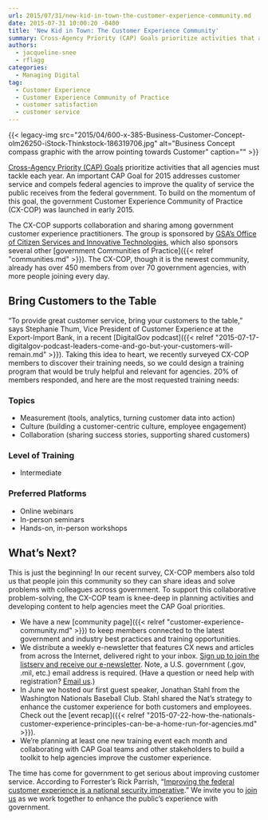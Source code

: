 ```yaml
---
url: 2015/07/31/new-kid-in-town-the-customer-experience-community.md
date: 2015-07-31 10:00:20 -0400
title: 'New Kid in Town: The Customer Experience Community'
summary: Cross-Agency Priority (CAP) Goals prioritize activities that all agencies must tackle each year. An important CAP Goal for 2015 addresses customer service and compels federal agencies to improve the quality of service the public receives from the federal government. To build on the momentum of this goal, the government Customer Experience Community of Practice (CX-COP)
authors:
  - jacqueline-snee
  - rflagg
categories:
  - Managing Digital
tag:
  - Customer Experience
  - Customer Experience Community of Practice
  - customer satisfaction
  - customer service
---
```


{{< legacy-img src="2015/04/600-x-385-Business-Customer-Concept-olm26250-iStock-Thinkstock-186319706.jpg" alt="Business Concept compass graphic with the arrow pointing towards Customer" caption="" >}} 

[Cross-Agency Priority (CAP) Goals](http://www.performance.gov/node/3400/view?view=public#overview) prioritize activities that all agencies must tackle each year. An important CAP Goal for 2015 addresses customer service and compels federal agencies to improve the quality of service the public receives from the federal government. To build on the momentum of this goal, the government Customer Experience Community of Practice (CX-COP) was launched in early 2015.

The CX-COP supports collaboration and sharing among government customer experience practitioners. The group is sponsored by [GSA’s Office of Citizen Services and Innovative Technologies](http://www.gsa.gov/portal/category/25729), which also sponsors several other [government Communities of Practice]({{< relref "communities.md" >}}). The CX-COP, though it is the newest community, already has over 450 members from over 70 government agencies, with more people joining every day.

## Bring Customers to the Table

&#8220;To provide great customer service, bring your customers to the table,&#8221; says Stephanie Thum, Vice President of Customer Experience at the Export-Import Bank, in a recent [DigitalGov podcast]({{< relref "2015-07-17-digitalgov-podcast-leaders-come-and-go-but-your-customers-will-remain.md" >}}). Taking this idea to heart, we recently surveyed CX-COP members to discover their training needs, so we could design a training program that would be truly helpful and relevant for agencies. 20% of members responded, and here are the most requested training needs:

### Topics

  * Measurement (tools, analytics, turning customer data into action)
  * Culture (building a customer-centric culture, employee engagement)
  * Collaboration (sharing success stories, supporting shared customers)

### Level of Training

  * Intermediate

### Preferred Platforms

  * Online webinars
  * In-person seminars
  * Hands-on, in-person workshops

## What’s Next?

This is just the beginning! In our recent survey, CX-COP members also told us that people join this community so they can share ideas and solve problems with colleagues across government. To support this collaborative problem-solving, the CX-COP team is knee-deep in planning activities and developing content to help agencies meet the CAP Goal priorities.

  * We have a new [community page]({{< relref "customer-experience-community.md" >}}) to keep members connected to the latest government and industry best practices and training opportunities.
  * We distribute a weekly e-newsletter that features CX news and articles from across the Internet, delivered right to your inbox. [Sign up to join the listserv and receive our e-newsletter](https://docs.google.com/a/gsa.gov/forms/d/1hzJbZChUg2TRLi_MiC4nAbB-HKUOerBF2kL0qO38fPo/viewform). Note, a U.S. government (.gov, .mil, etc.) email address is required. (Have a question or need help with registration? [Email us](mailto:rachel.flagg@gsa.gov).)
  * In June we hosted our first guest speaker, Jonathan Stahl from the Washington Nationals Baseball Club. Stahl shared the Nat’s strategy to enhance the customer experience for both customers and employees. Check out the [event recap]({{< relref "2015-07-22-how-the-nationals-customer-experience-principles-can-be-a-home-run-for-agencies.md" >}}).
  * We’re planning at least one new training event each month and collaborating with CAP Goal teams and other stakeholders to build a toolkit to help agencies improve the customer experience.

The time has come for government to get serious about improving customer service. According to Forrester’s Rick Parrish, “[Improving the federal customer experience is a national security imperative](http://blogs.forrester.com/rick_parrish/14-11-07-improving_the_federal_customer_experience_is_a_national_security_imperative).” We invite you to [join us](https://docs.google.com/a/gsa.gov/forms/d/1hzJbZChUg2TRLi_MiC4nAbB-HKUOerBF2kL0qO38fPo/viewform) as we work together to enhance the public’s experience with government.